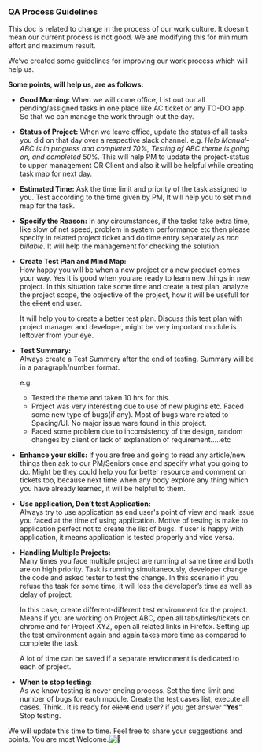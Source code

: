 ### QA Process Guidelines

This doc is related to change in the process of our work culture. It doesn’t mean our current process is not good. We are modifying this for minimum effort and maximum result.

We’ve created some guidelines for improving our work process which will help us.

**Some points, will help us, are as follows:**

* **Good Morning:**
  When we will come office, List out our all pending/assigned tasks in one place like AC ticket or any TO-DO app. So that we can manage the work through out the day.

* **Status of Project:**
  When we leave office, update the status of all tasks you did on that day over a respective slack channel.
  e.g. _Help Manual- ABC is in progress and completed 70%, Testing of ABC theme is going on, and completed 50%._
  This will help PM to update the project-status to upper management OR Client and also it will be helpful while creating task map for next day.

* **Estimated Time:**
  Ask the time limit and priority of the task assigned to you. Test according to the time given by PM, It will help you to set mind map for the task.

* **Specify the Reason:**
  In any circumstances, if the tasks take extra time, like slow of net speed, problem in system performance etc then please specify in related project ticket and do time entry separately as _non billable_. It will help the management for checking the solution.

* **Create Test Plan and Mind Map:**  
  How happy you will be when a new project or a new product comes your way. Yes it is good when you are ready to learn new things in new project. In this situation take some time and create a test plan, analyze the project scope, the objective of the project, how it will be usefull for the ~~client~~ end user.

  It will help you to create a better test plan. Discuss this test plan with project manager and developer, might be very important module is leftover from your eye.

* **Test Summary:**  
  Always create a Test Summery after the end of testing. Summary will be in a paragraph/number format.

  e.g.

  * Tested the theme and taken 10 hrs for this. 
  * Project was very interesting due to use of new plugins etc. Faced some new type of bugs\(if any\). Most of bugs ware related to Spacing/UI. No major issue ware found in this project. 
  * Faced some problem due to inconsistency of the design, random changes by client or lack of explanation of requirement…..etc

* **Enhance your skills:**
  If you are free and going to read any article/new things then ask to our PM/Seniors once and specify what you going to do. Might be they could help you for better resource and comment on tickets too, because next time when any body explore any thing which you have already learned, it will be helpful to them.

* **Use application, Don’t test Application:**  
  Always try to use application as end user's point of view and mark issue you faced at the time of using application. Motive of testing is make to application perfect not to create the list of bugs. If user is happy with application, it means application is tested properly and vice versa.

* **Handling Multiple Projects:**  
  Many times you face multiple project are running at same time and both are on high priority. Task is running simultaneously, developer change the code and asked tester to test the change. In this scenario if you refuse the task for some time, it will loss the developer’s time as well as delay of project.

  In this case, create different-different test environment for the project. Means if you are working on Project  ABC, open all tabs/links/tickets on chrome and for Project XYZ, open all related links in Firefox. Setting up the test environment again and again takes more time as compared to complete the task.

  A lot of time can be saved if a separate environment is dedicated to each of project.

* **When to stop testing:**  
  As we know testing is never ending process. Set the time limit and number of bugs for each module. Create the test cases list, execute all cases. Think.. It is ready for ~~client~~ end user? if you get answer “**Yes**“. Stop testing.

We will update this time to time. Feel free to share your suggestions and points. You are most Welcome.![](https://s.w.org/images/core/emoji/11/svg/1f642.svg "🙂")

